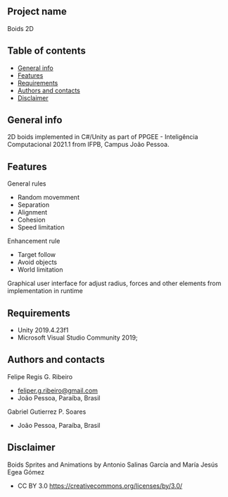 ## Project name
Boids 2D

## Table of contents
* [General info](#general-info)
* [Features](#features)
* [Requirements](#requirements)
* [Authors and contacts](#authors-and-contacts)
* [Disclaimer](#disclaimer)

## General info
2D boids implemented in C#/Unity as part of PPGEE - Inteligência Computacional 2021.1 from IFPB, Campus João Pessoa.

## Features
General rules
- Random movemment
- Separation
- Alignment
- Cohesion
- Speed limitation

Enhancement rule
- Target follow
- Avoid objects
- World limitation

Graphical user interface for adjust radius, forces and other elements from implementation in runtime

## Requirements
- Unity 2019.4.23f1
- Microsoft Visual Studio Community 2019;

## Authors and contacts
Felipe Regis G. Ribeiro
- feliper.g.ribeiro@gmail.com
- João Pessoa, Paraíba, Brasil

Gabriel Gutierrez P. Soares
- João Pessoa, Paraíba, Brasil
## Disclaimer
Boids Sprites and Animations by Antonio Salinas García and María Jesús Egea Gómez
- CC BY 3.0 https://creativecommons.org/licenses/by/3.0/
